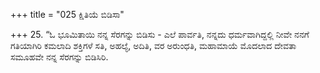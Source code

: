 +++
title = "025 ಕ್ಷಿತಿಯೆ ಬಿಡಿಸಾ"

+++
25. “ಓ ಭೂಮಿತಾಯಿ ನನ್ನ ಸೆರಗನ್ನು ಬಿಡಿಸು - ಎಲೆ ಪಾರ್ವತಿ, ನನ್ನದು ಧರ್ಮವಾಗಿದ್ದಲ್ಲಿ ನೀವೇ ನನಗೆ ಗತಿಯಾಗಿರಿ ಕಮಲಾದಿ ಶಕ್ತಿಗಳೆ ಸತಿ, ಅಹಲ್ಯೆ, ಅದಿತಿ, ವರ ಅರುಂಧತಿ, ಮಹಾಮಾಯೆ ಮೊದಲಾದ ದೇವತಾ ಸಮೂಹವೇ ನನ್ನ ಸೆರಗನ್ನು ಬಿಡಿಸಿರಿ.